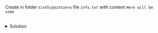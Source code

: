 Create in folder `sixth/pointzero` file `info.txt` with content `Here will be some`

<br>

<details>
<summary>Solution</summary>

```
echo 'Here will be some' > ./sixth/pointzero/info.txt
```{{exec}}
</details>
